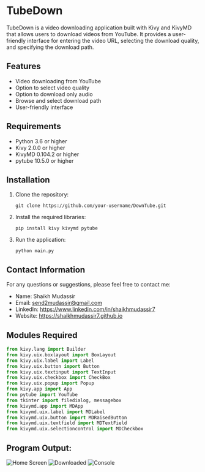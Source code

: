 
# TubeDown

TubeDown is a video downloading application built with Kivy and KivyMD that allows users to download videos from YouTube. It provides a user-friendly interface for entering the video URL, selecting the download quality, and specifying the download path.

## Features

- Video downloading from YouTube
- Option to select video quality
- Option to download only audio
- Browse and select download path
- User-friendly interface

## Requirements

- Python 3.6 or higher
- Kivy 2.0.0 or higher
- KivyMD 0.104.2 or higher
- pytube 10.5.0 or higher

## Installation

1. Clone the repository:

   ```shell
   git clone https://github.com/your-username/DownTube.git

2. Install the required libraries:
   ```shell
   pip install kivy kivymd pytube

3. Run the application:
   ```shell
   python main.py

## Contact Information
For any questions or suggestions, please feel free to contact me:

- Name: Shaikh Mudassir 
- Email: send2mudassir@gmail.com
- LinkedIn: https://www.linkedin.com/in/shaikhmudassir7
- Website: https://shaikhmudassir7.github.io

## Modules Required

```python
from kivy.lang import Builder
from kivy.uix.boxlayout import BoxLayout
from kivy.uix.label import Label
from kivy.uix.button import Button
from kivy.uix.textinput import TextInput
from kivy.uix.checkbox import CheckBox
from kivy.uix.popup import Popup
from kivy.app import App
from pytube import YouTube
from tkinter import filedialog, messagebox
from kivymd.app import MDApp
from kivymd.uix.label import MDLabel
from kivymd.uix.button import MDRaisedButton
from kivymd.uix.textfield import MDTextField
from kivymd.uix.selectioncontrol import MDCheckbox
```
## Program Output:
![Home Screen](outputs/op1)
![Downloaded](outputs/op2)
![Console](outputs/op3)
